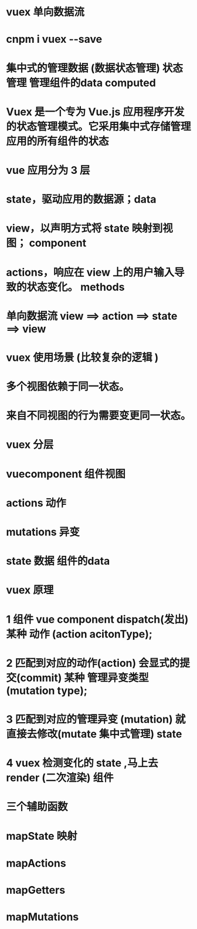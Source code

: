 #   vuex   单向数据流  

# cnpm i vuex --save

#   集中式的管理数据  (数据状态管理)    状态管理  管理组件的data computed 



#  Vuex 是一个专为 Vue.js 应用程序开发的状态管理模式。它采用集中式存储管理应用的所有组件的状态



# vue 应用分为 3 层 
# state，驱动应用的数据源；data 
# view，以声明方式将 state 映射到视图； component 
# actions，响应在 view 上的用户输入导致的状态变化。  methods 

# 单向数据流  view ==>  action  ==> state ==> view


# vuex 使用场景  (比较复杂的逻辑 )

# 多个视图依赖于同一状态。
# 来自不同视图的行为需要变更同一状态。


#  vuex 分层

# vuecomponent 组件视图
# actions    动作
# mutations   异变
# state      数据   组件的data


# vuex 原理  
# 1  组件 vue component dispatch(发出) 某种 动作 (action acitonType);
# 2  匹配到对应的动作(action) 会显式的提交(commit)  某种 管理异变类型 (mutation type);
# 3  匹配到对应的管理异变 (mutation)  就直接去修改(mutate  集中式管理) state  
# 4  vuex 检测变化的 state ,马上去 render (二次渲染) 组件 
 



 # 三个辅助函数 
 # mapState  映射 
 # mapActions 
 # mapGetters 
 # mapMutations 